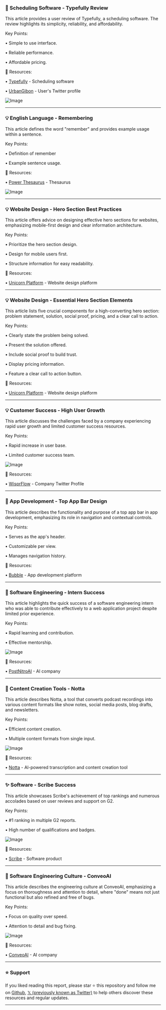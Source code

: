 ### 🚀 Scheduling Software - Typefully Review

This article provides a user review of Typefully, a scheduling software.  The review highlights its simplicity, reliability, and affordability.

Key Points:

• Simple to use interface.


• Reliable performance.


• Affordable pricing.


🔗 Resources:

• [Typefully](https://x.com/typefully) - Scheduling software


• [UrbanGibon](https://x.com/UrbanGibon) - User's Twitter profile


![Image](https://x.com/UrbanGibon/status/1967241681625051565)


---
### 💡 English Language - Remembering

This article defines the word "remember" and provides example usage within a sentence.

Key Points:

• Definition of remember


• Example sentence usage.



🔗 Resources:

• [Power Thesaurus](https://x.com/PowerThesaurus) - Thesaurus


![Image](https://pbs.twimg.com/media/G00NHgkXQAA2anX?format=jpg&name=small)


---
### 💡 Website Design - Hero Section Best Practices

This article offers advice on designing effective hero sections for websites, emphasizing mobile-first design and clear information architecture.

Key Points:

• Prioritize the hero section design.


• Design for mobile users first.


• Structure information for easy readability.


🔗 Resources:

• [Unicorn Platform](https://x.com/unicornplatform) - Website design platform


---
### 💡 Website Design - Essential Hero Section Elements

This article lists five crucial components for a high-converting hero section: problem statement, solution, social proof, pricing, and a clear call to action.

Key Points:

• Clearly state the problem being solved.


• Present the solution offered.


• Include social proof to build trust.


• Display pricing information.


• Feature a clear call to action button.


🔗 Resources:

• [Unicorn Platform](https://x.com/unicornplatform) - Website design platform


---
### 💡 Customer Success - High User Growth

This article discusses the challenges faced by a company experiencing rapid user growth and limited customer success resources.

Key Points:

• Rapid increase in user base.


• Limited customer success team.



![Image](https://pbs.twimg.com/media/G0mDJw1aMAc7kzh?format=jpg&name=small)

🔗 Resources:

• [WisprFlow](https://x.com/WisprFlow) - Company Twitter Profile


---
### 🤖 App Development - Top App Bar Design

This article describes the functionality and purpose of a top app bar in app development, emphasizing its role in navigation and contextual controls.

Key Points:

• Serves as the app's header.


• Customizable per view.


• Manages navigation history.


🔗 Resources:

• [Bubble](https://x.com/bubble) - App development platform


---
### 🤖 Software Engineering - Intern Success

This article highlights the quick success of a software engineering intern who was able to contribute effectively to a web application project despite limited prior experience.

Key Points:

• Rapid learning and contribution.


• Effective mentorship.


![Image](https://pbs.twimg.com/amplify_video_thumb/1966083900939042816/img/pXk_kBO9zYCw5GTD.jpg)

🔗 Resources:

• [PostNitroAI](https://x.com/postnitroai) - AI company


---
### 🚀 Content Creation Tools - Notta

This article describes Notta, a tool that converts podcast recordings into various content formats like show notes, social media posts, blog drafts, and newsletters.

Key Points:

• Efficient content creation.


• Multiple content formats from single input.


![Image](https://pbs.twimg.com/media/G0jcNdBaMAInenX?format=jpg&name=small)

🔗 Resources:

• [Notta](https://x.com/NottaOfficial) - AI-powered transcription and content creation tool


---
### ✨ Software - Scribe Success

This article showcases Scribe's achievement of top rankings and numerous accolades based on user reviews and support on G2.

Key Points:

• #1 ranking in multiple G2 reports.


• High number of qualifications and badges.


![Image](https://pbs.twimg.com/amplify_video_thumb/1965786853656727552/img/kvGqKEl9JrafGhhD.jpg)

🔗 Resources:

• [Scribe](https://x.com/ScribeHow) - Software product


---
### 🤖 Software Engineering Culture - ConveoAI

This article describes the engineering culture at ConveoAI, emphasizing a focus on thoroughness and attention to detail, where "done" means not just functional but also refined and free of bugs.

Key Points:

• Focus on quality over speed.


• Attention to detail and bug fixing.


![Image](https://pbs.twimg.com/ext_tw_video_thumb/1965786346330488832/pu/img/DPQE-Dzko0I58Pxh.jpg)

🔗 Resources:

• [ConveoAI](https://x.com/ConveoAI) - AI company


---

### ⭐️ Support

If you liked reading this report, please star ⭐️ this repository and follow me on [Github](https://github.com/Drix10), [𝕏 (previously known as Twitter)](https://x.com/DRIX_10_) to help others discover these resources and regular updates.

---